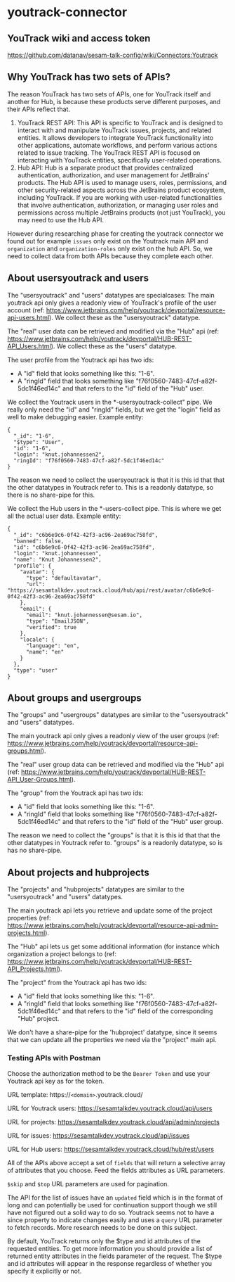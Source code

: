 # youtrack-connector

## YouTrack wiki and access token
https://github.com/datanav/sesam-talk-config/wiki/Connectors:Youtrack

## Why YouTrack has two sets of APIs?
The reason YouTrack has two sets of APIs, one for YouTrack itself and another for Hub, is because these products serve different purposes, and their APIs reflect that.
1. YouTrack REST API: This API is specific to YouTrack and is designed to interact with and manipulate YouTrack issues, projects, and related entities. It allows developers to integrate YouTrack functionality into other applications, automate workflows, and perform various actions related to issue tracking. The YouTrack REST API is focused on interacting with YouTrack entities, specifically user-related operations.
2. Hub API: Hub is a separate product that provides centralized authentication, authorization, and user management for JetBrains' products. The Hub API is used to manage users, roles, permissions, and other security-related aspects across the JetBrains product ecosystem, including YouTrack.
If you are working with user-related functionalities that involve authentication, authorization, or managing user roles and permissions across multiple JetBrains products (not just YouTrack), you may need to use the Hub API.

However during researching phase for creating the youtrack connector we found out for example `issues` only exist on the Youtrack main API and `organization` and `organization-roles` only exist on the hub API. So, we need to collect data from both APIs because they complete 
each other.

## About usersyoutrack and users

The "usersyoutrack" and "users" datatypes are specialcases: The main youtrack api only gives a readonly view of 
YouTrack's profile of the user account (ref: https://www.jetbrains.com/help/youtrack/devportal/resource-api-users.html).
We collect these as the "usersyoutrack" datatype.

The "real" user data can be retrieved and modified via the "Hub" api (ref: https://www.jetbrains.com/help/youtrack/devportal/HUB-REST-API_Users.html).
We collect these as the "users" datatype.

The user profile from the Youtrack api has two ids:

  * A "id" field that looks something like this: "1-6".
  * A "ringId" field that looks something like "f76f0560-7483-47cf-a82f-5dc1f46ed14c" and that refers to the "id" field
    of the "Hub" user.

We collect the Youtrack users in the *-usersyoutrack-collect" pipe. We really only need the "id" and "ringId" fields,
but we get the "login" field as well to make debugging easier.  Example entity:
```
{
  "_id": "1-6",
  "$type": "User",
  "id": "1-6",
  "login": "knut.johannessen2",
  "ringId": "f76f0560-7483-47cf-a82f-5dc1f46ed14c"
}
```
The reason we need to collect the usersyoutrack is that it is this id that that the other datatypes in Youtrack refer to.
This is a readonly datatype, so there is no share-pipe for this.


We collect the Hub users in the *-users-collect pipe. This is where we get all the actual user data. Example entity:
```
{
  "_id": "c6b6e9c6-0f42-42f3-ac96-2ea69ac758fd",
  "banned": false,
  "id": "c6b6e9c6-0f42-42f3-ac96-2ea69ac758fd",
  "login": "knut.johannessen",
  "name": "Knut Johannessen2",
  "profile": {
    "avatar": {
      "type": "defaultavatar",
      "url": "https://sesamtalkdev.youtrack.cloud/hub/api/rest/avatar/c6b6e9c6-0f42-42f3-ac96-2ea69ac758fd"
    },
    "email": {
      "email": "knut.johannessen@sesam.io",
      "type": "EmailJSON",
      "verified": true
    },
    "locale": {
      "language": "en",
      "name": "en"
    }
  },
  "type": "user"
}
```


## About groups and usergroups

The "groups" and "usergroups" datatypes are similar to the "usersyoutrack" and "users" datatypes.

The main youtrack api only gives a readonly view of the user groups (ref: https://www.jetbrains.com/help/youtrack/devportal/resource-api-groups.html).

The "real" user group data can be retrieved and modified via the "Hub" api (ref: https://www.jetbrains.com/help/youtrack/devportal/HUB-REST-API_User-Groups.html).

The "group" from the Youtrack api has two ids:

  * A "id" field that looks something like this: "1-6".
  * A "ringId" field that looks something like "f76f0560-7483-47cf-a82f-5dc1f46ed14c" and that refers to the "id" field
    of the "Hub" user group.

The reason we need to collect the "groups" is that it is this id that that the other datatypes in Youtrack refer to.
"groups" is a readonly datatype, so is has no share-pipe.

## About projects and hubprojects

The "projects" and "hubprojects" datatypes are similar to the "usersyoutrack" and "users" datatypes.

The main youtrack api lets you retrieve and update some of the project properties (ref: https://www.jetbrains.com/help/youtrack/devportal/resource-api-admin-projects.html).

The "Hub" api lets us get some additional information (for instance which organization a project belongs to (ref: https://www.jetbrains.com/help/youtrack/devportal/HUB-REST-API_Projects.html).

The "project" from the Youtrack api has two ids:

  * A "id" field that looks something like this: "1-6".
  * A "ringId" field that looks something like "f76f0560-7483-47cf-a82f-5dc1f46ed14c" and that refers to the "id" field
    of the corresponding "Hub" project.

We don't have a share-pipe for the 'hubproject' datatype, since it seems that we can update all the properties we need via the "project" main api.

### Testing APIs with Postman
Choose the authorization method to be the `Bearer Token` and use your Youtrack api key as for the token. 

URL template: https://`<domain>`.youtrack.cloud/

URL for Youtrack users: 
https://sesamtalkdev.youtrack.cloud/api/users

URL for projects:
https://sesamtalkdev.youtrack.cloud/api/admin/projects

URL for issues: 
https://sesamtalkdev.youtrack.cloud/api/issues

URL for Hub users: 
https://sesamtalkdev.youtrack.cloud/hub/rest/users

All of the APIs above accept a set of `fields` that will return a selective array of attributes that you choose. Feed the fields attributes as URL parameters. 

`$skip` and `$top` URL parameters are used for pagination. 

The API for the list of issues have an `updated` field which is in the format of long and can potentially be used for continuation support though we still have not figured out a solid way to do so. Youtrack seems not to have a since property to indicate changes easily and uses a `query` URL parameter to fetch records. More research needs to be done on this subject. 

By default, YouTrack returns only the $type and id attributes of the requested entities. To get more information you should provide a list of returned entity attributes in the fields parameter of the request. The $type and id attributes will appear in the response regardless of whether you specify it explicitly or not.